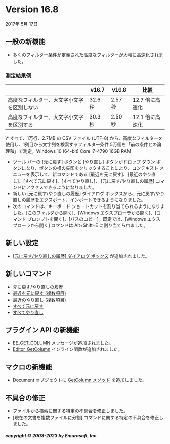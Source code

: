 # Version 16.8

2017年 5月 17日

## 一般の新機能

- 多くのフィルター条件が定義された高度なフィルターが大幅に高速化されました。

### 測定結果例

|  | v16.7 | v16.8 | 比較 |
| --- | --- | --- | --- |
| 高度なフィルター、大文字小文字を区別しない | 32.6 秒 | 2.57 秒 | 12.7 倍に高速化 |
| 高度なフィルター、大文字小文字を区別する | 30.3 秒 | 2.50 秒 | 12.1 倍に高速化 |

\\* すべて、1万行、2.7MB の CSV ファイル (UTF-8) から、高度なフィルターを使用し、1列目から文字列を検索するフィルター条件 5万個を「前の条件との論理和」で測定。Windows 10 (64-bit) Core i7-4790 16GB RAM

- ツール バーの \[元に戻す\] ボタンと \[やり直し\] ボタンがドロップ ダウン ボタンになり、ボタンの横の矢印をクリックすることにより、コンテキスト メニューを表示して、新コマンドである \[最近を元に戻す\]、\[最近のやり直し\]、\[すべて元に戻す\]、\[すべてやり直し\]、 \[元に戻す/やり直しの履歴\] コマンドにアクセスできるようになりました。
- 新しい \[元に戻す/やり直しの履歴\] ダイアログ ボックスから、元に戻す/やり直しの履歴をエクスポート、インポートできるようになりました。
- 次のコマンドは、キーボード ショートカットを割り当てられるようになりました。\[このフォルダから開く\]、\[Windows エクスプローラから開く\]、\[コマンド プロンプトを開く\]、\[パスのコピー\]。既定では、\[Windows エクスプローラから開く\] コマンドは Alt+Shift+E に割り当てられました。

## 新しい設定

- [\[元に戻す/やり直しの履歴\] ダイアログ ボックス](../dlg/undo_history/index) が追加されました。

## 新しいコマンド

- [元に戻す/やり直しの履歴](../cmd/edit/undo_history)
- [最近を元に戻す (複数項目)](../cmd/edit/undo_recent)
- [最近のやり直し (複数項目)](../cmd/edit/redo_recent)
- [すべて元に戻す](../cmd/edit/undo_all)
- [すべてやり直し](../cmd/edit/redo_all)

## プラグイン API の新機能

- [EE\_GET\_COLUMN](../plugin/message/ee_get_column) メッセージが追加されました。
- [Editor\_GetColumn](../plugin/macro/editor_getcolumn) インライン関数が追加されました。

## マクロの新機能

- Document オブジェクトに [GetColumn メソッド](../macro/document/getcolumn) を追加しました。

## 不具合の修正

- ファイルから検索に関する特定の不具合を修正しました。
- \[現在の文書を複数ファイルに分割\] コマンドに関する特定の不具合を修正しました。

##### copyright © 2003-2023 by Emurasoft, Inc.